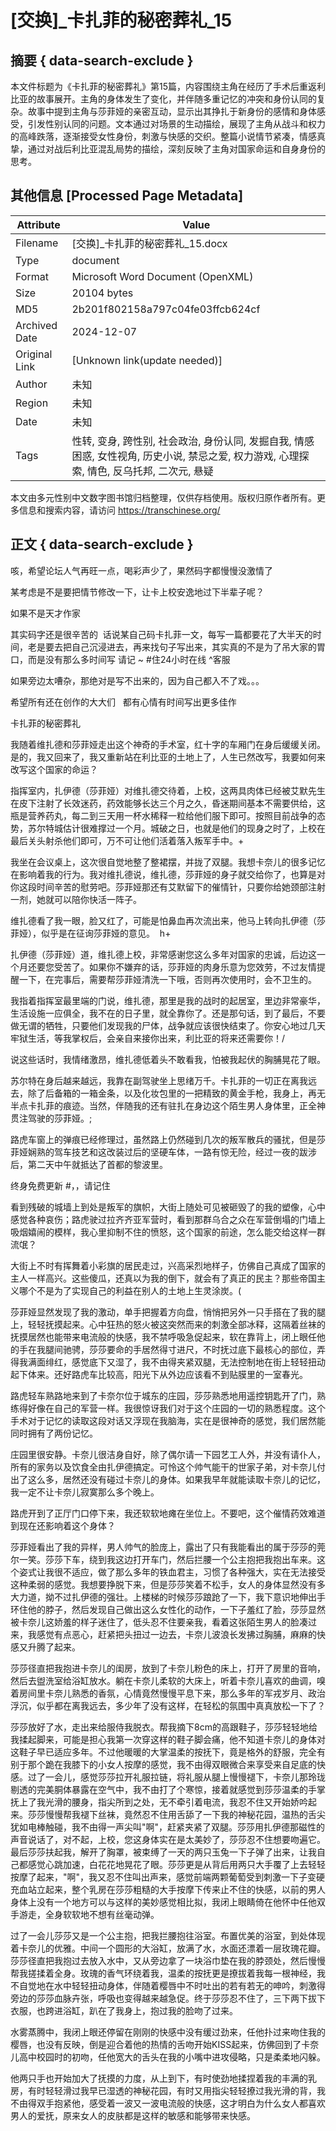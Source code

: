 # [交换]_卡扎菲的秘密葬礼_15



## 摘要  { data-search-exclude }

<!-- tcd_abstract -->
本文件标题为《卡扎菲的秘密葬礼》第15篇，内容围绕主角在经历了手术后重返利比亚的故事展开。主角的身体发生了变化，并伴随多重记忆的冲突和身份认同的复杂。故事中提到主角与莎菲娅的亲密互动，显示出其挣扎于新身份的感情和身体感受，引发性别认同的问题。文本通过对场景的生动描绘，展现了主角从战斗和权力的高峰跌落，逐渐接受女性身份，刺激与快感的交织。整篇小说情节紧凑，情感真挚，通过对战后利比亚混乱局势的描绘，深刻反映了主角对国家命运和自身身份的思考。

<!-- tcd_abstract_end -->

## 其他信息 [Processed Page Metadata]

| Attribute       | Value                                  |
|-----------------|----------------------------------------|
| Filename        | [交换]_卡扎菲的秘密葬礼_15.docx                             |
| Type            | document                                 |
| Format          | Microsoft Word Document (OpenXML)                               |
| Size            | 20104 bytes                           |
| MD5             | 2b201f802158a797c04fe03ffcb624cf                                  |
| Archived Date   | 2024-12-07                             |
| Original Link   | [Unknown link(update needed)]                         |
| Author          | 未知                               |
| Region          | 未知                               |
| Date            | 未知                                 |
| Tags            | 性转, 变身, 跨性别, 社会政治, 身份认同, 发掘自我, 情感困惑, 女性视角, 历史小说, 禁忌之爱, 权力游戏, 心理探索, 情色, 反乌托邦, 二次元, 悬疑                                 |

本文由多元性别中文数字图书馆归档整理，仅供存档使用。版权归原作者所有。更多信息和搜索内容，请访问 <https://transchinese.org/>


## 正文 { data-search-exclude }

<!-- tcd_main_text -->
咳，希望论坛人气再旺一点，喝彩声少了，果然码字都慢慢没激情了

某考虑是不是要把情节修改一下，让卡上校安逸地过下半辈子呢？

如果不是天才作家

其实码字还是很辛苦的  话说某自己码卡扎菲一文，每写一篇都要花了大半天的时间，老是要去把自己沉浸进去，再来找句子写出来，其实真的不是为了吊大家的胃口，而是没有那么多时间写 请记 ~ #住24小时在线 ^客服

如果旁边太嘈杂，那绝对是写不出来的，因为自己都入不了戏。。。

希望所有还在创作的大大们   都有心情有时间写出更多佳作

卡扎菲的秘密葬礼

我随着维扎德和莎菲娅走出这个神奇的手术室，红十字的车厢门在身后缓缓关闭。是的，我又回来了，我又重新站在利比亚的土地上了，人生已然改写，我要如何来改写这个国家的命运？

指挥室内，扎伊德（莎菲娅）对维扎德交待着，上校，这两具肉体已经被艾默先生在皮下注射了长效迷药，药效能够长达三个月之久，昏迷期间基本不需要供给，这瓶是营养药丸，每二到三天用一杯水稀释一粒给他们服下即可。按照目前战争的态势，苏尔特城估计很难撑过一个月。城破之日，也就是他们的现身之时了，上校在最后关头射杀他们即可，万不可让他们活着落入叛军手中。+

我坐在会议桌上，这次很自觉地整了整裙摆，并拢了双腿。我想卡奈儿的很多记忆在影响着我的行为。我对维扎德说，维扎德，莎菲娅的身子就交给你了，也算是对你这段时间辛苦的慰劳吧。莎菲娅那还有艾默留下的催情针，只要你给她颈部注射一剂，她就可以陪你快活一阵子。

维扎德看了我一眼，脸又红了，可能是怕鼻血再次流出来，他马上转向扎伊德（莎菲娅），似乎是在征询莎菲娅的意见。  h+

扎伊德（莎菲娅）道，维扎德上校，非常感谢您这么多年对国家的忠诚，后边这一个月还要您受苦了。如果你不嫌弃的话，莎菲娅的肉身乐意为您效劳，不过友情提醒一下，在完事后，需要帮莎菲娅清洗一下哦，否则再次使用时，会不卫生的。

我指着指挥室最里端的门说，维扎德，那里是我的战时的起居室，里边非常豪华，生活设施一应俱全，我不在的日子里，就全靠你了。还是那句话，到了最后，不要做无谓的牺牲，只要他们发现我的尸体，战争就应该很快结束了。你安心地过几天牢狱生活，等我掌权后，会亲自来接你出来，利比亚的将来还需要你！/

说这些话时，我情绪激昂，维扎德低着头不敢看我，怕被我起伏的胸脯晃花了眼。

苏尔特在身后越来越远，我靠在副驾驶坐上思绪万千。卡扎菲的一切正在离我远去，除了后备箱的一箱金条，以及化妆包里的一把精致的黄金手枪，我身上，再无半点卡扎菲的痕迹。当然，伴随我的还有驻扎在身边这个陌生男人身体里，正全神贯注驾驶的莎菲娅。;

路虎车窗上的弹痕已经修理过，虽然路上仍然碰到几次的叛军散兵的骚扰，但是莎菲娅娴熟的驾车技艺和这改装过后的坚硬车体，一路有惊无险，经过一夜的跋涉后，第二天中午就抵达了首都的黎波里。

终身免费更新 #，，请记住

看到残破的城墙上到处是叛军的旗帜，大街上随处可见被砸毁了的我的塑像，心中感觉各种哀伤；路虎驶过拉齐齐亚军营时，看到那群乌合之众在军营倒塌的门墙上吸烟嬉闹的模样，我心里抑制不住的愤怒，这个国家的前途，怎么能交给这样一群流氓？

大街上不时有挥舞着小彩旗的居民走过，兴高采烈地样子，仿佛自己真成了国家的主人一样高兴。这些傻瓜，还真以为我的倒下，就会有了真正的民主？那些帝国主义哪个不是为了实现自己的利益在别人的土地上生灵涂炭。(

莎菲娅显然发现了我的激动，单手把握着方向盘，悄悄把另外一只手搭在了我的腿上，轻轻抚摸起来。心中狂热的怒火被这突然而来的刺激全部冰释，这隔着丝袜的抚摸居然也能带来电流般的快感，我不禁呼吸急促起来，软在靠背上，闭上眼任他的手在我腿间驰骋，莎莎要命的手居然得寸进尺，不时抚过底下最核心的部位，弄得我满面绯红，感觉底下又湿了，我不由得夹紧双腿，无法控制地在街上轻轻扭动起下体来。还好路虎车比较高，阳光下从外边应该看不到贴膜里的一室春光。

路虎轻车熟路地来到了卡奈尔位于城东的庄园，莎莎熟悉地用遥控钥匙开了门，熟练得好像在自己的军营一样。我很惊讶我们对于这个庄园的一切的熟悉程度。这个手术对于记忆的读取这段对话又浮现在我脑海，实在是很神奇的感觉，我们居然能同时拥有了两份记忆。

庄园里很安静。卡奈儿很洁身自好，除了偶尔请一下园艺工人外，并没有请仆人，所有的家务以及饮食全由扎伊德搞定。可怜这个帅气能干的世家子弟，对卡奈儿付出了这么多，居然还没有碰过卡奈儿的身体。如果我早年就能读取卡奈儿的记忆，我一定不让卡奈儿寂寞那么多个晚上。

路虎开到了正厅门口停下来，我还软软地瘫在坐位上。不要吧，这个催情药效难道到现在还影响着这个身体？

莎菲娅看出了我的异样，男人帅气的脸庞上，露出了只有我能看出的属于莎莎的莞尔一笑。莎莎下车，绕到我这边打开车门，然后拦腰一个公主抱把我抱出车来。这个姿式让我很不适应，做了那么多年的铁血君主，习惯了各种强大，实在无法接受这种柔弱的感觉。我想要挣脱下来，但是莎莎笑着不松手，女人的身体显然没有多大力道，拗不过扎伊德的强壮。上楼梯的时候莎莎踉跄了一下，我下意识地伸出手环住他的脖子，然后发现自己做出这么女性化的动作，一下子羞红了脸，莎莎显然被卡奈儿这娇羞的样子迷住了，低头忍不住要亲我，看着这张陌生男人的脸凑过来，我感觉有点恶心，赶紧把头扭过一边去，卡奈儿波浪长发拂过胸脯，麻麻的快感又升腾了起来。

莎莎径直把我抱进卡奈儿的闺房，放到了卡奈儿粉色的床上，打开了房里的音响，然后去盥洗室给浴缸放水。躺在卡奈儿柔软的大床上，听着卡奈儿喜欢的曲调，嗅着房间里卡奈儿熟悉的香氛，心情竟然慢慢平息下来，那么多年的军戎岁月、政治浮沉，似乎都在离我远去，多少年了没有这样，在轻松的氛围中真真放松一下了？

莎莎放好了水，走出来给服侍我脱衣。帮我摘下8cm的高跟鞋子，莎莎轻轻地给我揉起脚来，可能是担心我第一次穿这样的鞋子脚会痛，他不知道卡奈儿的身体对这鞋子早已适应多年。不过他暖暖的大掌温柔的按抚下，竟是格外的舒服，完全有别于那个跪在我膝下的小女人按摩的感觉，我不由得双眼微合来享受来自足底的快感。过了一会儿，感觉莎莎拉开礼服拉链，将礼服从腿上慢慢褪下，卡奈儿那玲珑剔透的完美胴体暴露在空气中，我不由打了个寒惊，接着就感觉到莎莎温柔的手掌抚上了我光滑的腰身，指尖所到之处，无不牵引着电流，我忍不住又开始娇吟起来。莎莎慢慢帮我褪下丝袜，竟然忍不住用舌舔了一下我的神秘花园，温热的舌尖犹如电棒触碰，我不由得一声尖叫"啊"，赶紧夹紧了双腿。莎莎用扎伊德那磁性的声音说话了，对不起，上校，您这身体实在是太美妙了，莎莎忍不住想要吻遍它。最后莎莎扶起我，解开了胸罩，被束缚了一天的两只玉兔一下子弹了出来，让我自己都感觉心跳加速，白花花地晃花了眼。莎莎更是从背后用两只大手覆了上去轻轻按摩了起来，"啊"，我又忍不住叫出声来，感觉前端两颗葡萄受到刺激一下子变硬充血站立起来，整个乳房在莎莎粗糙的大手按摩下传来止不住的快感，以前的男人身体上没有一个地方可以与这样的美妙感觉相比拟，我闭上眼睛倚在他怀中任他双手游走，全身软软地不想有丝毫动弹。

过了一会儿莎莎又是一个公主抱，把我拦腰抱往浴室。布置优美的浴室，到处体现着卡奈儿的优雅。中间一个圆形的大浴缸，放满了水，水面还漂着一层玫瑰花瓣。莎莎径直把我抱过去放入水中，又从旁边拿了一块浴巾垫在我的脖颈处，然后慢慢帮我搓揉着全身。玫瑰的香气环绕着我，温柔的按抚更是撩拔着我每一根神经，我不自觉地在水中轻轻扭动身体，伴随着樱唇中不时吐出的若有若无的呻吟，刺激得旁边的莎莎血脉卉张，呼吸也变得越来越急促。终于莎莎忍不住了，三下两下拔下衣服，也跨进浴缸，趴在了我身上，抱过我的脸吻了过来。

水雾蒸腾中，我闭上眼还停留在刚刚的快感中没有缓过劲来，任他扑过来吻住我的樱唇，也没有反映，倒是迎合着他的热情的舌吻开始KISS起来，仿佛回到了卡奈儿高中校园时的初吻，任他宽大的舌头在我的小嘴中进攻侵略，只是柔柔地闪躲。

他两只手也开始加大了抚摸的力度，从上到下，有时使劲地揉捏着我的丰满的乳房，有时轻轻滑过我早已湿透的神秘花园，有时又用指尖轻轻撩过我光滑的背，我不由得双手抱紧他，感受着一波又一波电流般的快感，这才明白为什么女人都喜欢男人的爱抚，原来女人的皮肤都是这样的敏感和能够带来快感。
<!-- tcd_main_text_end -->

